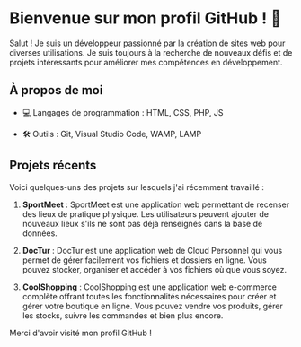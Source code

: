 # Bienvenue sur mon profil GitHub ! 👋

Salut ! Je suis un développeur passionné par la création de sites web pour diverses utilisations. Je suis toujours à la recherche de nouveaux défis et de projets intéressants pour améliorer mes compétences en développement.

## À propos de moi

- 💻 Langages de programmation : HTML, CSS, PHP, JS
<!-- - 🧰 Frameworks et bibliothèques : [liste des frameworks et bibliothèques dans lesquels vous avez de l'expérience] -->
- 🛠️ Outils : Git, Visual Studio Code, WAMP, LAMP

## Projets récents

Voici quelques-uns des projets sur lesquels j'ai récemment travaillé :

1. **SportMeet** : SportMeet est une application web permettant de recenser des lieux de pratique physique. Les utilisateurs peuvent ajouter de nouveaux lieux s'ils ne sont pas déjà renseignés dans la base de données.

2. **DocTur** : DocTur est une application web de Cloud Personnel qui vous permet de gérer facilement vos fichiers et dossiers en ligne. Vous pouvez stocker, organiser et accéder à vos fichiers où que vous soyez.

3. **CoolShopping** : CoolShopping est une application web e-commerce complète offrant toutes les fonctionnalités nécessaires pour créer et gérer votre boutique en ligne. Vous pouvez vendre vos produits, gérer les stocks, suivre les commandes et bien plus encore.

Merci d'avoir visité mon profil GitHub !
